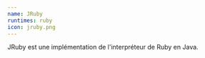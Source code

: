 ```yaml
---
name: JRuby
runtimes: ruby
icon: jruby.png
---
```


JRuby est une implémentation de l'interpréteur de Ruby en Java.
